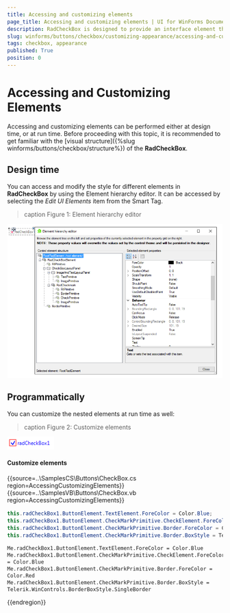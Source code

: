 ```yaml
---
title: Accessing and customizing elements
page_title: Accessing and customizing elements | UI for WinForms Documentation
description: RadCheckBox is designed to provide an interface element that can represent an On or Off state using a check mark.
slug: winforms/buttons/checkbox/customizing-appearance/accessing-and-customizing-elements 
tags: checkbox, appearance
published: True
position: 0 
---
```


# Accessing and Customizing Elements
 
Accessing and customizing elements can be performed either at design time, or at run time. Before proceeding with this topic, it is recommended to get familiar with the [visual structure]({%slug winforms/buttons/checkbox/structure%}) of the __RadCheckBox__.
      

## Design time

You can access and modify the style for different elements in __RadCheckBox__ by using the Element hierarchy editor. It can be accessed by selecting the *Edit UI Elements* item from the Smart Tag.

>caption Figure 1: Element hierarchy editor

![checkbox-customizing-appearance-accessing-and-customizing-elements 001](images/checkbox-customizing-appearance-accessing-and-customizing-elements001.png)

## Programmatically

You can customize the nested elements at run time as well:
>caption Figure 2: Customize elements

![checkbox-customizing-appearance-accessing-and-customizing-elements 002](images/checkbox-customizing-appearance-accessing-and-customizing-elements002.png)

#### Customize elements 

{{source=..\SamplesCS\Buttons\CheckBox.cs region=AccessingCustomizingElements}} 
{{source=..\SamplesVB\Buttons\CheckBox.vb region=AccessingCustomizingElements}} 

````C#
this.radCheckBox1.ButtonElement.TextElement.ForeColor = Color.Blue;
this.radCheckBox1.ButtonElement.CheckMarkPrimitive.CheckElement.ForeColor = Color.Blue;
this.radCheckBox1.ButtonElement.CheckMarkPrimitive.Border.ForeColor = Color.Red;
this.radCheckBox1.ButtonElement.CheckMarkPrimitive.Border.BoxStyle = Telerik.WinControls.BorderBoxStyle.SingleBorder;

````
````VB.NET
Me.radCheckBox1.ButtonElement.TextElement.ForeColor = Color.Blue
Me.radCheckBox1.ButtonElement.CheckMarkPrimitive.CheckElement.ForeColor = Color.Blue
Me.radCheckBox1.ButtonElement.CheckMarkPrimitive.Border.ForeColor = Color.Red
Me.radCheckBox1.ButtonElement.CheckMarkPrimitive.Border.BoxStyle = Telerik.WinControls.BorderBoxStyle.SingleBorder

````

{{endregion}} 